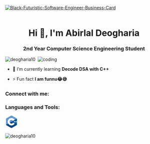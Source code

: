 <a href="https://ibb.co/V2XtbrJ"><img src="https://i.ibb.co/TmzkJpY/Black-Futuristic-Software-Engineer-Business-Card.png" alt="Black-Futuristic-Software-Engineer-Business-Card" border="0"></a><br /><a target='_blank' href='https://imgbb.com/'></a><br />
<h1 align="center">Hi 👋, I'm Abirlal Deogharia</h1>
<h3 align="center">2nd Year Computer Science Engineering Student</h3>
<img align="right" alt="coding" width="400" src="https://user-images.githubusercontent.com/55389276/140866485-8fb1c876-9a8f-4d6a-98dc-08c4981eaf70.gif"

<p align="left"> <img src="https://komarev.com/ghpvc/?username=deogharia10&label=Profile%20views&color=0e75b6&style=flat" alt="deogharia10" /> </p>

- 🌱 I’m currently learning **Decode DSA with C++**

- ⚡ Fun fact **I am funnu😂😅**

<h3 align="left">Connect with me:</h3>
<p align="left">
</p>

<h3 align="left">Languages and Tools:</h3>
<p align="left"> <a href="https://www.w3schools.com/cpp/" target="_blank" rel="noreferrer"> <img src="https://raw.githubusercontent.com/devicons/devicon/master/icons/cplusplus/cplusplus-original.svg" alt="cplusplus" width="40" height="40"/> </a> </p>

<p><img align="left" src="https://github-readme-stats.vercel.app/api/top-langs?username=deogharia10&show_icons=true&locale=en&layout=compact" alt="deogharia10" /></p>



